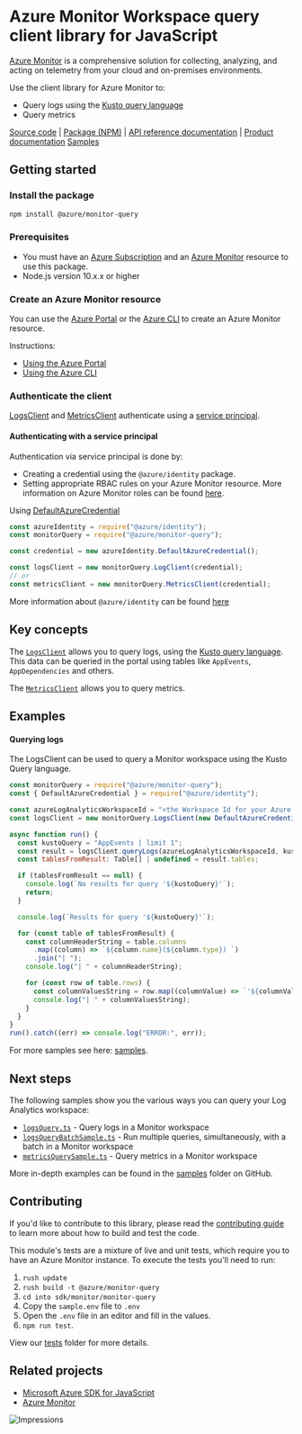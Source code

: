 # Azure Monitor Workspace query client library for JavaScript

[Azure Monitor](https://docs.microsoft.com/azure/azure-monitor/overview) is a comprehensive solution for collecting, analyzing, and acting on telemetry from your cloud and on-premises environments.

Use the client library for Azure Monitor to:

- Query logs using the [Kusto query language][kusto_query_language]
- Query metrics

[Source code](https://github.com/Azure/azure-sdk-for-js/blob/master/sdk/monitor/monitor-query/) |
[Package (NPM)](https://www.npmjs.com/package/@azure/monitor-query) |
[API reference documentation](https://docs.microsoft.com/javascript/api/@azure/monitor-query) |
[Product documentation][azure_monitor_product_documentation]
[Samples][samples]

## Getting started

### Install the package

```bash
npm install @azure/monitor-query
```

### Prerequisites

- You must have an [Azure Subscription](https://azure.microsoft.com) and an [Azure Monitor][azure_monitor_product_documentation] resource to use this package.
- Node.js version 10.x.x or higher

### Create an Azure Monitor resource

You can use the [Azure Portal][azure_monitor_create_using_portal] or the [Azure CLI][azure_monitor_create_using_cli] to create an Azure Monitor resource.

Instructions:

- [Using the Azure Portal][azure_monitor_create_using_portal]
- [Using the Azure CLI][azure_monitor_create_using_cli]

### Authenticate the client

[LogsClient][msdocs_logs_client] and [MetricsClient][msdocs_metrics_client] authenticate using a [service principal](#authenticating-with-a-service-principal).

#### Authenticating with a service principal

Authentication via service principal is done by:

- Creating a credential using the `@azure/identity` package.
- Setting appropriate RBAC rules on your Azure Monitor resource.
  More information on Azure Monitor roles can be found [here][azure_monitor_roles].

Using [DefaultAzureCredential](https://github.com/Azure/azure-sdk-for-js/blob/master/sdk/identity/identity/README.md#defaultazurecredential)

```javascript
const azureIdentity = require("@azure/identity");
const monitorQuery = require("@azure/monitor-query");

const credential = new azureIdentity.DefaultAzureCredential();

const logsClient = new monitorQuery.LogClient(credential);
// or
const metricsClient = new monitorQuery.MetricsClient(credential);
```

More information about `@azure/identity` can be found [here](https://github.com/Azure/azure-sdk-for-js/blob/master/sdk/identity/identity/README.md)

## Key concepts

The [`LogsClient`](msdocs_logs_client) allows you to query logs, using the [Kusto query language][kusto_query_language]. This data can be queried in the
portal using tables like `AppEvents`, `AppDependencies` and others.

The [`MetricsClient`][msdocs_metrics_client] allows you to query metrics.

## Examples

#### Querying logs

The LogsClient can be used to query a Monitor workspace using the Kusto Query language.

```javascript
const monitorQuery = require("@azure/monitor-query");
const { DefaultAzureCredential } = require("@azure/identity");

const azureLogAnalyticsWorkspaceId = "<the Workspace Id for your Azure Log Analytics resource>";
const logsClient = new monitorQuery.LogsClient(new DefaultAzureCredential());

async function run() {
  const kustoQuery = "AppEvents | limit 1";
  const result = logsClient.queryLogs(azureLogAnalyticsWorkspaceId, kustoQuery);
  const tablesFromResult: Table[] | undefined = result.tables;

  if (tablesFromResult == null) {
    console.log(`No results for query '${kustoQuery}'`);
    return;
  }

  console.log(`Results for query '${kustoQuery}'`);

  for (const table of tablesFromResult) {
    const columnHeaderString = table.columns
      .map((column) => `${column.name}(${column.type}) `)
      .join("| ");
    console.log("| " + columnHeaderString);

    for (const row of table.rows) {
      const columnValuesString = row.map((columnValue) => `'${columnValue}' `).join("| ");
      console.log("| " + columnValuesString);
    }
  }
}
run().catch((err) => console.log("ERROR:", err));
```

For more samples see here: [samples][samples].

## Next steps

The following samples show you the various ways you can query your Log Analytics workspace:

- [`logsQuery.ts`][samples_logsquery_ts] - Query logs in a Monitor workspace
- [`logsQueryBatchSample.ts`][samples_logquerybatch_ts] - Run multiple queries, simultaneously, with a batch in a Monitor workspace
- [`metricsQuerySample.ts`][samples_metricsquery_ts] - Query metrics in a Monitor workspace

More in-depth examples can be found in the [samples](https://github.com/Azure/azure-sdk-for-js/tree/master/sdk/monitor/monitor-query/samples/v1/) folder on GitHub.

## Contributing

If you'd like to contribute to this library, please read the [contributing guide](https://github.com/Azure/azure-sdk-for-js/blob/master/CONTRIBUTING.md) to learn more about how to build and test the code.

This module's tests are a mixture of live and unit tests, which require you to have an Azure Monitor instance. To execute the tests you'll need to run:

1. `rush update`
2. `rush build -t @azure/monitor-query`
3. `cd into sdk/monitor/monitor-query`
4. Copy the `sample.env` file to `.env`
5. Open the `.env` file in an editor and fill in the values.
6. `npm run test`.

View our [tests](https://github.com/Azure/azure-sdk-for-js/blob/master/sdk/monitor/monitor-query/test)
folder for more details.

## Related projects

- [Microsoft Azure SDK for JavaScript](https://github.com/Azure/azure-sdk-for-js)
- [Azure Monitor][azure_monitor_overview]

![Impressions](https://azure-sdk-impressions.azurewebsites.net/api/impressions/azure-sdk-for-js%2Fsdk%2Fmonitor%2Fmonitor-query%2FREADME.png)

[azure_monitor_overview]: https://docs.microsoft.com/azure/azure-monitor/overview
[azure_monitor_create_workspace]: https://docs.microsoft.com/en-us/azure/azure-monitor/logs/quick-create-workspace
[azure_monitor_product_documentation]: https://docs.microsoft.com/azure/azure-monitor
[azure_monitor_logs_overview]: https://docs.microsoft.com/en-us/azure/azure-monitor/logs/data-platform-logs
[azure_monitor_create_using_portal]: https://docs.microsoft.com/en-us/azure/azure-monitor/logs/quick-create-workspace
[azure_monitor_create_using_cli]: https://docs.microsoft.com/en-us/azure/azure-monitor/logs/quick-create-workspace-cli
[azure_monitor_roles]: https://docs.microsoft.com/azure/azure-monitor/roles-permissions-security
[kusto_query_language]: https://docs.microsoft.com/azure/data-explorer/kusto/query/
[msdocs_metrics_client]: https://docs.microsoft.com/javascript/api/@azure/monitor-query/metricsclient
[msdocs_logs_client]: https://docs.microsoft.com/javascript/api/@azure/monitor-query/logsclient
[samples]: https://github.com/Azure/azure-sdk-for-js/tree/master/sdk/monitor/monitor-query/samples
[samples_logsquery_ts]: https://github.com/Azure/azure-sdk-for-js/tree/master/sdk/monitor/monitor-query/samples/v1/typescript/src/logQuery.ts
[samples_logquerybatch_ts]: https://github.com/Azure/azure-sdk-for-js/tree/master/sdk/monitor/monitor-query/samples/v1/typescript/src/logQueryBatch.ts
[samples_metricsquery_ts]: https://github.com/Azure/azure-sdk-for-js/tree/master/sdk/monitor/monitor-query/samples/v1/typescript/src/metricsQuery.ts
